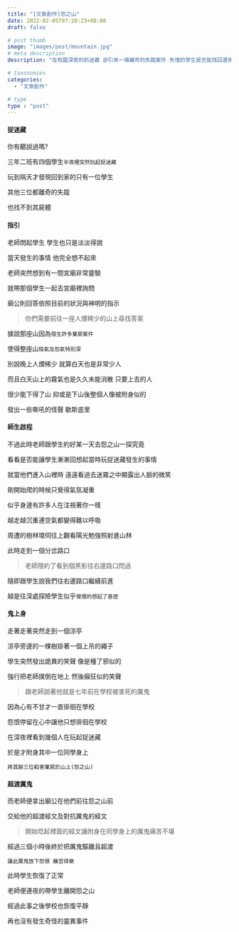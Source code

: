 ```yaml
---
title: "[文章創作]怨之山"
date: 2022-02-05T07:20:23+08:00
draft: false

# post thumb
image: "images/post/mountain.jpg"
# meta description
description: "在校園深夜的抓迷藏 卻引來一場離奇的失蹤案件 失憶的學生是否能找回遺失的記憶並解開一切謎題呢?"

# taxonomies
categories: 
  - "文章創作"

# type
type : "post"
---
```

#### 捉迷藏

你有聽說過嗎?

三年二班有四個學生`半夜裡突然玩起捉迷藏`

玩到隔天才發現回到家的只有一位學生 

其他三位都離奇的失蹤

也找不到其屍體

#### 指引

老師問起學生 學生也只是淡淡得說 

當天發生的事情 他完全想不起來 

老師突然想到有一間宮廟非常靈驗 

就帶那個學生一起去宮廟裡詢問 

廟公則回答依照目前的狀況與神明的指示

>你們需要前往一座人煙稀少的山上尋找答案

據說那座山因為`發生許多棄屍案件`

使得整座山`陰氣及怨氣特別深`

別說晚上人煙稀少 就算白天也是非常少人

而且白天山上的霧氣也是久久未能消散 只要上去的人

很少能下得了山 抑或是下山後整個人像被附身似的

發出一些嘶吼的怪聲 歇斯底里

#### 師生啟程

不過此時老師跟學生約好某一天去怨之山一探究竟

看看是否能讓學生漸漸回想起當時玩捉迷藏發生的事情

就當他們進入山裡時 遠遠看過去迷霧之中顯露出人臉的微笑

剛開始爬的時候只覺得氣氛凝重

似乎身邊有許多人在注視著你一樣

越走越沉重連空氣都變得難以呼吸

周遭的樹林環伺往上觀看陽光勉強照射進山林

此時走到一個分岔路口

>老師隱約了看到個黑影往右邊路口閃過

隨即跟學生說我們往右邊路口繼續前進

越是往深處探險學生似乎`慢慢的想起了甚麼`

#### 鬼上身

走著走著突然走到一個涼亭

涼亭旁邊的一棵樹掛著一個上吊的繩子

學生突然發出詭異的笑聲 像是種了邪似的

強行把老師撲倒在地上 然後癲狂似的笑聲

>跟老師說著他就是七年前在學校被害死的厲鬼

因為心有不甘才一直徘徊在學校

怨恨停留在心中讓他只想徘徊在學校

在深夜裡看到幾個人在玩起捉迷藏

於是才附身其中一位同學身上

`將其餘三位殺害棄屍於山上(怨之山)`

#### 超渡厲鬼

而老師便拿出廟公在他們前往怨之山前

交給他的超渡經文及對抗厲鬼的經文

>開始唸起裡面的經文讓附身在同學身上的厲鬼痛苦不堪 

經過三個小時後終於把厲鬼驅離且超渡

`讓此厲鬼放下怨恨 離苦得樂`

此時學生恢復了正常 

老師便連夜的帶學生離開怨之山

經過此事之後學校也恢復平靜

再也沒有發生奇怪的靈異事件

